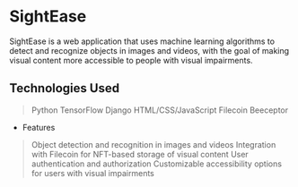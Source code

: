 # SightEase
SightEase is a web application that uses machine learning algorithms to detect and recognize objects in images and videos, with the goal of making visual content more accessible to people with visual impairments.

## Technologies Used
> Python
> TensorFlow
> Django
> HTML/CSS/JavaScript
> Filecoin
> Beeceptor 

- Features
> Object detection and recognition in images and videos
> Integration with Filecoin for NFT-based storage of visual content
> User authentication and authorization
> Customizable accessibility options for users with visual impairments
